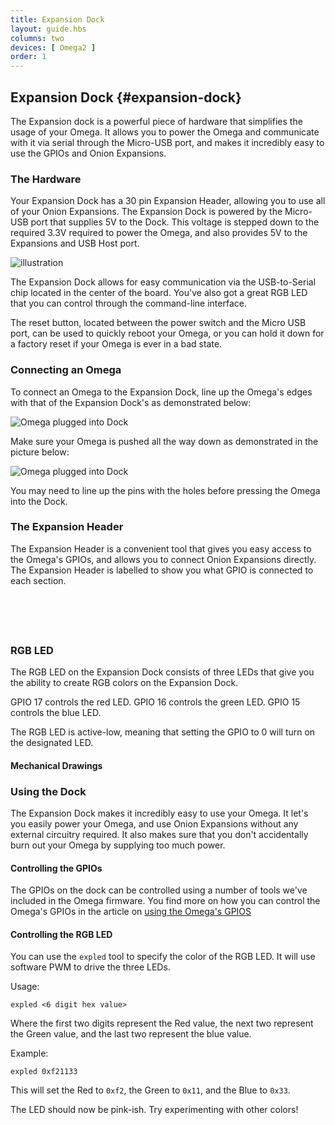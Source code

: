 ```yaml
---
title: Expansion Dock
layout: guide.hbs
columns: two
devices: [ Omega2 ]
order: 1
---
```



## Expansion Dock {#expansion-dock}

<!-- [//]: # (Brief overview on the expansion dock and what it's used for (usb connection, power omega, attach expansions).) -->

The Expansion dock is a powerful piece of hardware that simplifies the usage of your Omega. It allows you to power the Omega and communicate with it via serial through the Micro-USB port, and makes it incredibly easy to use the GPIOs and Onion Expansions.


### The Hardware

<!-- [//]: # (small overview of the things the headings below cover) -->

Your Expansion Dock has a 30 pin Expansion Header, allowing you to use all of your Onion Expansions. The Expansion Dock is powered by the Micro-USB port that supplies 5V to the Dock. This voltage is stepped down to the required 3.3V required to power the Omega, and also provides 5V to the Expansions and USB Host port.

![illustration](https://raw.githubusercontent.com/OnionIoT/Onion-Docs/master/Omega2/Documentation/Hardware-Overview/img/expansion-dock-illustration.png)

The Expansion Dock allows for easy communication via the USB-to-Serial chip located in the center of the board. You've also got a great RGB LED that you can control through the command-line interface.

The reset button, located between the power switch and the Micro USB port, can be used to quickly reboot your Omega, or you can hold it down for a factory reset if your Omega is ever in a bad state.

### Connecting an Omega

<!-- [//]: # (picture guide on how to properly plug in an Omega) -->
To connect an Omega to the Expansion Dock, line up the Omega's edges with that of the Expansion Dock's as demonstrated below:

![Omega plugged into Dock](https://raw.githubusercontent.com/OnionIoT/Onion-Docs/master/Omega2/Documentation/Get-Started/img/unbox-2-omega-on-dock.jpg "Omega Plugged into Dock")

Make sure your Omega is pushed all the way down as demonstrated in the picture below:

![Omega plugged into Dock](https://raw.githubusercontent.com/OnionIoT/Onion-Docs/master/Omega2/Documentation/Get-Started/img/unbox-3-omega-on-dock-side.jpg "Omega Plugged into Dock")

You may need to line up the pins with the holes before pressing the Omega into the Dock.

<!-- #### The Expansion Dock at a Glance -->

<!-- [//]: # (illustration with all of the key parts labelled - see https://wiki.onion.io/Tutorials/Expansions/Using-the-Power-Dock#the-hardware_the-power-dock-at-a-glance for an example) -->


### The Expansion Header

<!-- [//]: # (breakout of the Omega's GPIOs, can be connected to other circuits directly, or can use Omega expansions) -->

The Expansion Header is a convenient tool that gives you easy access to the Omega's GPIOs, and allows you to connect Onion Expansions directly. The Expansion Header is labelled to show you what GPIO is connected to each section.

<!-- TODO: add detailed pinout diagram-->
<!-- ##### Detailed Pinout -->

<!-- [//]: # (A detailed pinout diagram of the Expansion Header, showing which pins are multiplexed - see Lazar for an example) -->

<!-- Micro USB Port -->
```{r child = '../shared/Hardware-Overview-Component-1-Micro-USB-Port.md'}
```

<!-- USB-to-Serial -->
```{r child = '../shared/Hardware-Overview-Component-2-USB-to-Serial.md'}
```

<!-- USB-to-Serial -->
```{r child = '../shared/Hardware-Overview-Component-4-Power-Switch.md'}
```

<!-- Reset Button -->
```{r child = '../shared/Hardware-Overview-Component-0-Reset-Button.md'}
```

<!-- USB Port -->
```{r child = '../shared/Hardware-Overview-Component-5-Omega-USB-Port.md'}
```

### RGB LED

<!-- [//]: # (explanation of the RGB LEDs, description of which Omega GPIOs control which colour, mention that the LED is active-low) -->
The RGB LED on the Expansion Dock consists of three LEDs that give you the ability to create RGB colors on the Expansion Dock.

GPIO 17 controls the red LED.
GPIO 16 controls the green LED.
GPIO 15 controls the blue LED.

The RGB LED is active-low, meaning that setting the GPIO to 0 will turn on the designated LED.


#### Mechanical Drawings

<!-- [//]: # (insert gabe's dope mechanical drawings) -->


### Using the Dock

<!-- [//]: # (little overview of the special features of this dock) -->

The Expansion Dock makes it incredibly easy to use your Omega. It let's you easily power your Omega, and use Onion Expansions without any external circuitry required. It also makes sure that you don't accidentally burn out your Omega by supplying too much power.

#### Controlling the GPIOs

<!-- [//]: # (mention how the GPIOs can be controlled and provide link to the gpio article) -->
The GPIOs on the dock can be controlled using a number of tools we've included in the Omega firmware. You find more on how you can control the Omega's GPIOs in the article on [using the Omega's GPIOS](#using-gpios)

#### Controlling the RGB LED

<!-- [//]: # (copy the existing RGB LED article) -->

You can use the `expled` tool to specify the color of the RGB LED. It will use software PWM to drive the three LEDs.

Usage:

```
expled <6 digit hex value>
```

Where the first two digits represent the Red value, the next two represent the Green value, and the last two represent the blue value.

Example:

```
expled 0xf21133
```

This will set the Red to `0xf2`, the Green to `0x11`, and the Blue to `0x33`.

The LED should now be pink-ish. Try experimenting with other colors!
